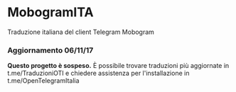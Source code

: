 # MobogramITA
Traduzione italiana del client Telegram Mobogram

<h3>Aggiornamento 06/11/17</h3>
<strong>Questo progetto è sospeso.</strong> È possibile trovare traduzioni più aggiornate in t.me/TraduzioniOTI e chiedere assistenza per l'installazione in t.me/OpenTelegramItalia
